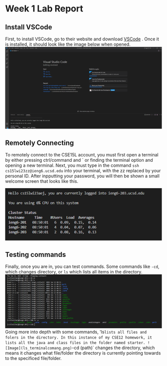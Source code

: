 # Week 1 Lab Report


## Install VSCode
  First, to install VSCode, go to their website and download [VSCode]([VSCode](https://code.visualstudio.com/)) .
 Once it is installed, it should look like the image below when opened.
![Image](opening_vscode.png)


## Remotely Connecting
To remotely connect to the CSE15L account, you must first open a terminal by either pressing ctrl/command and \` or finding the terminal option and opening a new terminal. 
Next, you must type in the command `ssh cs15lwi23zz@ieng6.ucsd.edu` into your terminal, with the zz replaced by your personal ID. After inpputting your password, you will then be shown a small welcome screen that looks like this.

![Image](upon_login.png)

## Testing commands

Finally, once you are in, you can test commands. Some commands like `-cd`, which changes directory, or `ls` which lists all items in the directory.
![Image](testing_some_commands.png)
Going more into depth with some commands,
'ls` lists all files and folers in the directory. In this instance of my CSE12 homework, it lists all the java and class files in the folder named starter.
![Image](ls_terminalcomang.png)
`-cd (path)` changes the directory, which means it changes what file/folder the directory is currently pointing towards to the specificed file/folder.
